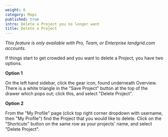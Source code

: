 ```yaml
---
weight: 6
category: Maps
published: true
intro: Delete a Project you no longer want
title: Delete a Project
---
```

_This feature is only available with Pro, Team, or Enterprise landgrid.com accounts._

If things start to get crowded and you want to delete a Project, you have two options.

**Option 1**

On the left hand sidebar, click the gear icon, found underneath Overview. There is a white triangle in the "Save Project" button at the top of the drawer which pops out; click this, and select "Delete Project".

**Option 2**

From the "My Profile" page (click top right corner dropdown with username, then "My Profile") find the Project that you would like to delete. Click on the "Shortcuts" button on the same row as your projects' name, and select "Delete Project".
